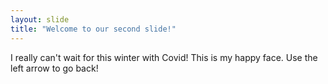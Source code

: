 ```yaml
---
layout: slide
title: "Welcome to our second slide!"
---
```

I really can't wait for this winter with Covid!  This is my happy face.
Use the left arrow to go back!
